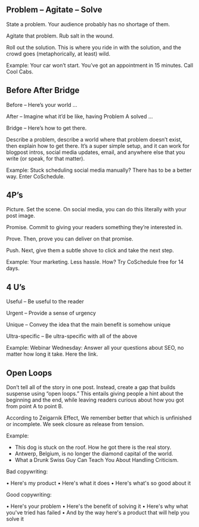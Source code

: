 ## Problem – Agitate – Solve
State a problem. Your audience probably has no shortage of them.

Agitate that problem. Rub salt in the wound.

Roll out the solution. This is where you ride in with the solution, and the crowd goes (metaphorically, at least) wild.

Example: Your car won’t start. You’ve got an appointment in 15 minutes. Call Cool Cabs.

## Before After Bridge

Before – Here’s your world …

After – Imagine what it’d be like, having Problem A solved …

Bridge – Here’s how to get there.

Describe a problem, describe a world where that problem doesn’t exist, then explain how to get there. It’s a super simple setup, and it can work for blogpost intros, social media updates, email, and anywhere else that you write (or speak, for that matter).

Example: Stuck scheduling social media manually? There has to be a better way. Enter CoSchedule.

## 4P’s
Picture. Set the scene. On social media, you can do this literally with your post image.

Promise. Commit to giving your readers something they’re interested in.

Prove. Then, prove you can deliver on that promise.

Push. Next, give them a subtle shove to click and take the next step.

Example: Your marketing. Less hassle. How? Try CoSchedule free for 14 days.

## 4 U’s
Useful – Be useful to the reader

Urgent – Provide a sense of urgency

Unique – Convey the idea that the main benefit is somehow unique

Ultra-specific – Be ultra-specific with all of the above

Example: Webinar Wednesday: Answer all your questions about SEO, no matter how long it take. Here the link.

## Open Loops
Don’t tell all of the story in one post. Instead, create a gap that builds suspense using “open loops.” This entails giving people a hint about the beginning and the end, while leaving readers curious about how you got from point A to point B.

According to Zeigarnik Effect, We remember better that which is unfinished or incomplete. We seek closure as release from tension.

Example: 
- This dog is stuck on the roof. How he got there is the real story.
- Antwerp, Belgium, is no longer the diamond capital of the world.
- What a Drunk Swiss Guy Can Teach You About Handling Criticism.


Bad copywriting:

• Here's my product
• Here's what it does
• Here's what's so good about it

Good copywriting:

• Here's your problem
• Here's the benefit of solving it
• Here's why what you've tried has failed
• And by the way here's a product that will help you solve it